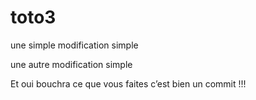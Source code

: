 # toto3
une simple modification simple

une autre modification simple

Et oui bouchra ce que vous faites c’est bien un commit !!!
